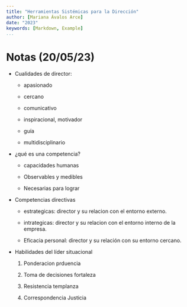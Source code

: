 ```yaml
---
title: "Herramientas Sistémicas para la Dirección"
author: [Mariana Ávalos Arce]
date: "2023"
keywords: [Markdown, Example]
...
```


# Notas (20/05/23)

- Cualidades de director:

    - apasionado

    - cercano

    - comunicativo

    - inspiracional, motivador

    - guía

    - multidisciplinario

- ¿qué es una competencia?

    - capacidades humanas

    - Observables y medibles

    - Necesarias para lograr 

- Competencias directivas

    - estrategicas: director y su relacion con el entorno externo.

    - intrategicas: director y su relacion con el entorno interno de la empresa.

    - Eficacia personal: director y su relación con su entorno cercano.

- Habilidades del líder situacional

    1. Ponderacion prduencia

    2. Toma de decisiones fortaleza

    3. Resistencia templanza

    4. Correspondencia Justicia